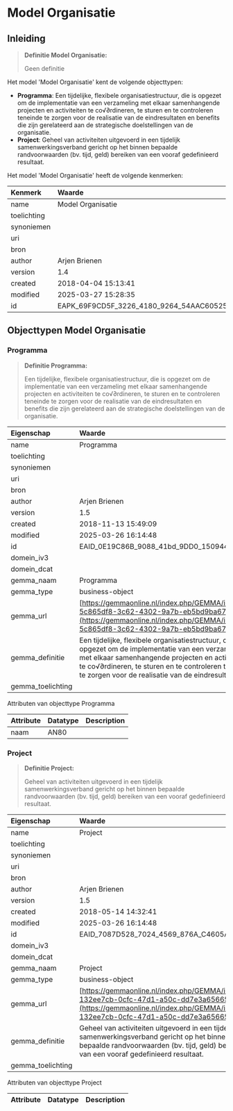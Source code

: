 # Model Organisatie
## Inleiding
> **Definitie Model Organisatie:** 
>
> Geen definitie

Het model 'Model Organisatie' kent de volgende objecttypen:

* **Programma**: Een tijdelijke, flexibele organisatiestructuur, die is opgezet om de implementatie van een verzameling met elkaar samenhangende projecten en activiteiten te co√∂rdineren, te sturen en te controleren teneinde te zorgen voor de realisatie van de eindresultaten en benefits die zijn gerelateerd aan de strategische doelstellingen van de organisatie.
* **Project**: Geheel van activiteiten uitgevoerd in een tijdelijk samenwerkingsverband gericht op het binnen bepaalde randvoorwaarden (bv. tijd, geld) bereiken van een vooraf gedefinieerd resultaat.


Het model 'Model Organisatie' heeft de volgende kenmerken:

| Kenmerk | Waarde |
| :--- | :------ |
| name | Model Organisatie |
| toelichting |  |
| synoniemen |  |
| uri |  |
| bron |  |
| author | Arjen Brienen |
| version | 1.4 |
| created | 2018-04-04 15:13:41 |
| modified | 2025-03-27 15:28:35 |
| id | EAPK_69F9CD5F_3226_4180_9264_54AAC6052501 |


## Objecttypen Model Organisatie


### Programma
> **Definitie Programma:** 
>
> Een tijdelijke, flexibele organisatiestructuur, die is opgezet om de implementatie van een verzameling met elkaar samenhangende projecten en activiteiten te co√∂rdineren, te sturen en te controleren teneinde te zorgen voor de realisatie van de eindresultaten en benefits die zijn gerelateerd aan de strategische doelstellingen van de organisatie.

| Eigenschap | Waarde |
| :--- | :------ |
| name | Programma |
| toelichting |  |
| synoniemen |  |
| uri |  |
| bron |  |
| author | Arjen Brienen |
| version | 1.5 |
| created | 2018-11-13 15:49:09 |
| modified | 2025-03-26 16:14:48 |
| id | EAID_0E19C86B_9088_41bd_9DD0_15094426570E |
| domein_iv3 |  |
| domein_dcat |  |
| gemma_naam | Programma |
| gemma_type | business-object |
| gemma_url | [https://gemmaonline.nl/index.php/GEMMA/id-5c865df8-3c62-4302-9a7b-eb5bd9ba6785](https://gemmaonline.nl/index.php/GEMMA/id-5c865df8-3c62-4302-9a7b-eb5bd9ba6785) |
| gemma_definitie | Een tijdelijke, flexibele organisatiestructuur, die is opgezet om de implementatie van een verzameling met elkaar samenhangende projecten en activiteiten te co√∂rdineren, te sturen en te controleren teneinde te zorgen voor de realisatie van de eindresulta |
| gemma_toelichting |  |


Attributen van objecttype Programma

| Attribute | Datatype | Description |
| :--- | :--- | :--- |
| naam | AN80 |  |




### Project
> **Definitie Project:** 
>
> Geheel van activiteiten uitgevoerd in een tijdelijk samenwerkingsverband gericht op het binnen bepaalde randvoorwaarden (bv. tijd, geld) bereiken van een vooraf gedefinieerd resultaat.

| Eigenschap | Waarde |
| :--- | :------ |
| name | Project |
| toelichting |  |
| synoniemen |  |
| uri |  |
| bron |  |
| author | Arjen Brienen |
| version | 1.5 |
| created | 2018-05-14 14:32:41 |
| modified | 2025-03-26 16:14:48 |
| id | EAID_7087D528_7024_4569_876A_C4605A00546D |
| domein_iv3 |  |
| domein_dcat |  |
| gemma_naam | Project |
| gemma_type | business-object |
| gemma_url | [https://gemmaonline.nl/index.php/GEMMA/id-132ee7cb-0cfc-47d1-a50c-dd7e3a656651](https://gemmaonline.nl/index.php/GEMMA/id-132ee7cb-0cfc-47d1-a50c-dd7e3a656651) |
| gemma_definitie | Geheel van activiteiten uitgevoerd in een tijdelijk samenwerkingsverband gericht op het binnen bepaalde randvoorwaarden (bv. tijd, geld) bereiken van een vooraf gedefinieerd resultaat. |
| gemma_toelichting |  |


Attributen van objecttype Project

| Attribute | Datatype | Description |
| :--- | :--- | :--- |






